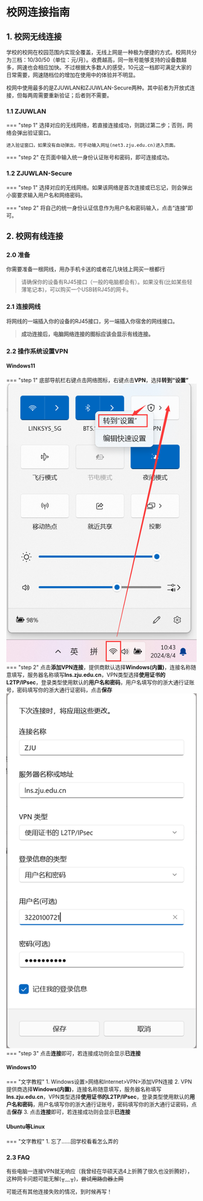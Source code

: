 # 校网连接指南
## 1. 校网无线连接
学校的校网在校园范围内实现全覆盖，无线上网是一种极为便捷的方式。校网共分为三档：10/30/50（单位：元/月）。收费越高，同一账号能够支持的设备数越多，网速也会相应加快。不过根据大多数人的感受，10元这一档即可满足大家的日常需要，网速随档位的增加在使用中的体验并不明显。

校网中使用最多的是ZJUWLAN和ZJUWLAN-Secure两种。其中前者为开放式连接，但每两周需要重新验证；后者则不需要。
### 1.1 ZJUWLAN
=== "step 1"
    选择对应的无线网络，若直接连接成功，则跳过第二步；否则，网络会弹出验证窗口。

    进入验证窗口，如果没有自动弹出，可手动输入网址(net3.zju.edu.cn)进入页面。
=== "step 2"
    在页面中输入统一身份认证账号和密码，即可连接成功。
### 1.2 ZJUWLAN-Secure
=== "step 1"
    选择对应的无线网络。如果该网络是首次连接或已忘记，则会弹出小窗要求输入用户名和网络密码。
    
=== "step 2"
    将自己的统一身份认证信息作为用户名和密码输入，点击“连接”即可。
## 2. 校网有线连接

### 2.0 准备
你需要准备一根网线，用办手机卡送的或者花几块钱上网买一根都行
> 请确保你的设备有RJ45接口（一般的电脑都会有）。如果没有(比如某些轻薄笔记本)，可以购买一个USB转RJ45的网卡。

### 2.1 连接网线
将网线的一端插入你的设备的RJ45接口，另一端插入你宿舍的网线接口。
> **成功连接后，电脑网络连接的图标应该会显示有线连接。**
### 2.2 操作系统设置VPN

#### Windows11
=== "step 1"
    底部导航栏右键点击网络图标，右键点击**VPN**，选择**转到“设置”**
    ![alt text](https://raw.githubusercontent.com/ZJU-Mix/ourMIX/main/docs/entrance/need-pictures/image.jpg)
=== "step 2"
    点击**添加VPN连接**，提供商默认选择**Windows(内置)**，连接名称随意填写，服务器名称填写**lns.zju.edu.cn**，VPN类型选择**使用证书的L2TP/IPsec**，登录类型使用默认的**用户名和密码**，用户名填写你的浙大通行证账号，密码填写你的浙大通行证密码，点击**保存**
    ![alt text](https://raw.githubusercontent.com/ZJU-Mix/ourMIX/main/docs/entrance/need-pictures/image-1.jpg)
=== "step 3"
    点击**连接**即可，若连接成功则会显示**已连接**

#### Windows10
=== "文字教程"
    1. Windows设置>网络和Internet>VPN>添加VPN连接
    2. VPN提供商选择**Windows(内置)**，连接名称随意填写，服务器名称填写**lns.zju.edu.cn**，VPN类型选择**使用证书的L2TP/IPsec**，登录类型使用默认的**用户名和密码**，用户名填写你的浙大通行证账号，密码填写你的浙大通行证密码，点击**保存**
    3. 点击**连接**即可，若连接成功则会显示**已连接**

#### Ubuntu等Linux
=== "文字教程"
    1. 忘了……回学校看看怎么弄的

### 2.3 FAQ

有些电脑一连接VPN就无响应（我曾经在华硕天选4上折腾了很久也没折腾好），这种网卡问题可能无解(╥﹏╥)，<del>尝试用路由器上网</del>

可能还有其他连接失败的情况，到时候再写！
